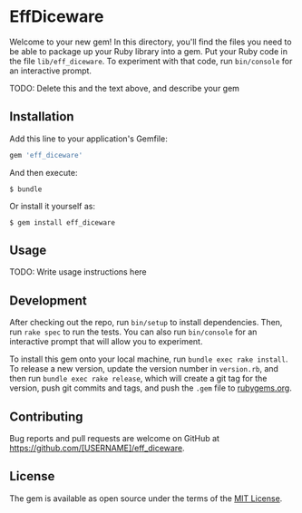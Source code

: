 # EffDiceware

Welcome to your new gem! In this directory, you'll find the files you need to be able to package up your Ruby library into a gem. Put your Ruby code in the file `lib/eff_diceware`. To experiment with that code, run `bin/console` for an interactive prompt.

TODO: Delete this and the text above, and describe your gem

## Installation

Add this line to your application's Gemfile:

```ruby
gem 'eff_diceware'
```

And then execute:

    $ bundle

Or install it yourself as:

    $ gem install eff_diceware

## Usage

TODO: Write usage instructions here

## Development

After checking out the repo, run `bin/setup` to install dependencies. Then, run `rake spec` to run the tests. You can also run `bin/console` for an interactive prompt that will allow you to experiment.

To install this gem onto your local machine, run `bundle exec rake install`. To release a new version, update the version number in `version.rb`, and then run `bundle exec rake release`, which will create a git tag for the version, push git commits and tags, and push the `.gem` file to [rubygems.org](https://rubygems.org).

## Contributing

Bug reports and pull requests are welcome on GitHub at https://github.com/[USERNAME]/eff_diceware.


## License

The gem is available as open source under the terms of the [MIT License](http://opensource.org/licenses/MIT).

